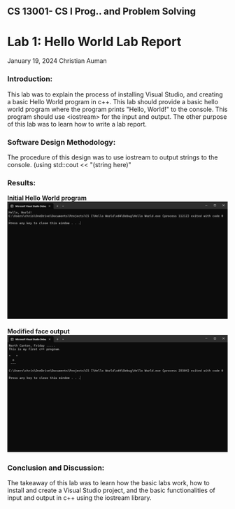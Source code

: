 ## **CS 13001- CS I Prog.. and Problem Solving**

# **Lab 1: Hello World Lab Report**

January 19, 2024 
Christian Auman


### Introduction:
This lab was to explain the process of installing Visual Studio, and creating a basic Hello World program in c++. This lab should provide a basic hello world program where the program prints "Hello, World!" to the console. This program should use \<iostream\> for the input and output. The other purpose of this lab was to learn how to write a lab report.


### Software Design Methodology: 
The procedure of this design was to use iostream to output strings to the console. (using std::cout << "(string here)"

### Results: 
**Initial Hello World program**
![](./Images/output.png) 
<br/><br/>
**Modified face output**
![](./Images/output2.png)
### Conclusion and Discussion:
The takeaway of this lab was to learn how the basic labs work, how to install and create a Visual Studio project, and the basic functionalities of input and output in c++ using the iostream library.
